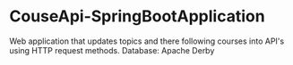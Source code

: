 # CouseApi-SpringBootApplication
Web application that updates topics and there following courses into API's using HTTP request methods.
Database: Apache Derby
